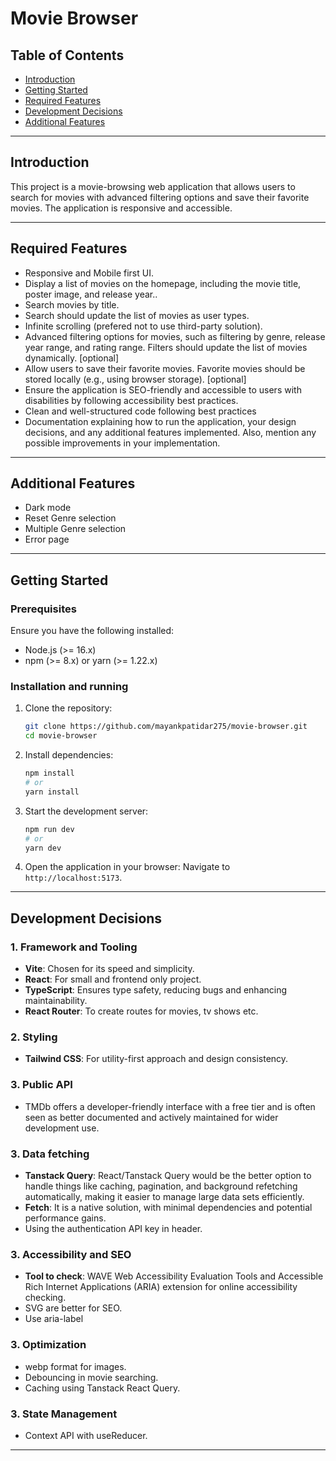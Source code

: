 # **Movie Browser**

## **Table of Contents**

- [Introduction](#introduction)
- [Getting Started](#getting-started)
- [Required Features](#required-features)
- [Development Decisions](#development-decisions)
- [Additional Features](#additional-features)
  <!-- - [Possible Improvements](#possible-improvements) -->

---

## **Introduction**

This project is a movie-browsing web application that allows users to search for movies with advanced filtering options and save their favorite movies. The application is responsive and accessible.

---

## **Required Features**

- Responsive and Mobile first UI.
- Display a list of movies on the homepage, including the movie title, poster image, and release year..
- Search movies by title.
- Search should update the list of movies as user types.
- Infinite scrolling (prefered not to use third-party solution).
- Advanced filtering options for movies, such as filtering by genre, release year range, and rating range. Filters should update the list of movies dynamically. [optional]
- Allow users to save their favorite movies. Favorite movies should be stored locally (e.g., using browser storage). [optional]
- Ensure the application is SEO-friendly and accessible to users with disabilities by following accessibility best practices.
- Clean and well-structured code following best practices
- Documentation explaining how to run the application, your design decisions, and any additional features implemented. Also, mention any possible improvements in your implementation.

---

## **Additional Features**

- Dark mode
- Reset Genre selection
- Multiple Genre selection
- Error page

---

## **Getting Started**

### **Prerequisites**

Ensure you have the following installed:

- Node.js (>= 16.x)
- npm (>= 8.x) or yarn (>= 1.22.x)

### **Installation and running**

1. Clone the repository:
   ```bash
   git clone https://github.com/mayankpatidar275/movie-browser.git
   cd movie-browser
   ```
2. Install dependencies:

   ```bash
   npm install
   # or
   yarn install
   ```

3. Start the development server:

   ```bash
   npm run dev
   # or
   yarn dev
   ```

4. Open the application in your browser:
   Navigate to `http://localhost:5173`.

---

## **Development Decisions**

### **1. Framework and Tooling**

- **Vite**: Chosen for its speed and simplicity.
- **React**: For small and frontend only project.
- **TypeScript**: Ensures type safety, reducing bugs and enhancing maintainability.
- **React Router**: To create routes for movies, tv shows etc.

### **2. Styling**

- **Tailwind CSS**: For utility-first approach and design consistency.

### **3. Public API**

- TMDb offers a developer-friendly interface with a free tier and is often seen as better documented and actively maintained for wider development use.

### **3. Data fetching**

- **Tanstack Query**: React/Tanstack Query would be the better option to handle things like caching, pagination, and background refetching automatically, making it easier to manage large data sets efficiently.
- **Fetch**: It is a native solution, with minimal dependencies and potential performance gains.
- Using the authentication API key in header.

### **3. Accessibility and SEO**

- **Tool to check**: WAVE Web Accessibility Evaluation Tools and Accessible Rich Internet Applications (ARIA) extension for online accessibility checking.
- SVG are better for SEO.
- Use aria-label

### **3. Optimization**

- webp format for images.
- Debouncing in movie searching.
- Caching using Tanstack React Query.

### **3. State Management**

- Context API with useReducer.

---

<!-- ## **Possible Improvements** -->

<!-- --- -->
